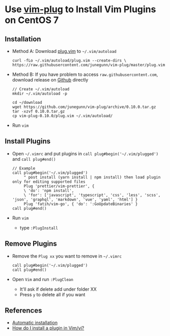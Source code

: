 # Use [vim-plug](https://github.com/junegunn/vim-plug) to Install Vim Plugins on CentOS 7

## Installation
* Method A: Download [plug.vim](https://raw.githubusercontent.com/junegunn/vim-plug/master/plug.vim) to `~/.vim/autoload`

      curl -fLo ~/.vim/autoload/plug.vim --create-dirs \
      https://raw.githubusercontent.com/junegunn/vim-plug/master/plug.vim

* Method B: If you have problem to access `raw.githubusercontent.com`, download release on [Github](https://github.com/junegunn/vim-plug/releases) directly

      // Create ~/.vim/autoload
      mkdir ~/.vim/autoload -p

      cd ~/download
      wget https://github.com/junegunn/vim-plug/archive/0.10.0.tar.gz
      tar -xzvf 0.10.0.tar.gz
      cp vim-plug-0.10.0/plug.vim ~/.vim/autoload/

* Run `vim`

## Install Plugins
* Open `~/.vimrc` and put plugins in `call plug#begin('~/.vim/plugged')` and `call plug#end()`

      // Example
      call plug#begin('~/.vim/plugged')
           " post install (yarn install | npm install) then load plugin only for editing supported files
           Plug 'prettier/vim-prettier', {
           \ 'do': 'npm install',
           \ 'for': ['javascript', 'typescript', 'css', 'less', 'scss', 'json', 'graphql', 'markdown', 'vue', 'yaml', 'html'] }
           Plug 'fatih/vim-go', { 'do': ':GoUpdateBinaries' }
      call plug#end()

* Run `vim`
  * type `:PlugInstall`

## Remove Plugins
* Remove the `Plug xx` you want to remove in `~/.vimrc`
  ```
  call plug#begin('~/.vim/plugged')
  call plug#end()
  ```

* Open `Vim` and run `:PlugClean`
  * It'll ask if delete add under folder XX
  * Press `y` to delete all if you want

## References
* [Automatic installation](https://github.com/junegunn/vim-plug/wiki/tips#automatic-installation)
* [How do I install a plugin in Vim/vi?](https://vi.stackexchange.com/questions/613/how-do-i-install-a-plugin-in-vim-vi)
